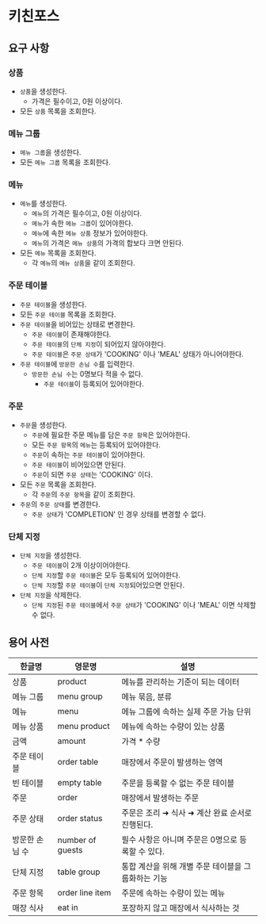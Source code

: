 # 키친포스

## 요구 사항

### 상품

- `상품`을 생성한다.
    - 가격은 필수이고, 0원 이상이다.
- 모든 `상품` 목록을 조회한다.

### 메뉴 그룹

- `메뉴 그룹`을 생성한다.
- 모든 `메뉴 그룹` 목록을 조회한다.

### 메뉴

- `메뉴`를 생성한다.
    - `메뉴`의 가격은 필수이고, 0원 이상이다.
    - `메뉴`가 속한 `메뉴 그룹`이 있어야한다.
    - `메뉴`에 속한 `메뉴 상품` 정보가 있어야한다.
    - `메뉴`의 가격은 `메뉴 상품`의 가격의 합보다 크면 안된다.
- 모든 `메뉴` 목록을 조회한다.
    - 각 `메뉴`의 `메뉴 상품`을 같이 조회한다.

### 주문 테이블

- `주문 테이블`을 생성한다.
- 모든 `주문 테이블` 목록을 조회한다.
- `주문 테이블`을 비어있는 상태로 변경한다.
    - `주문 테이블`이 존재해야한다.
    - `주문 테이블`의 `단체 지정`이 되어있지 않아야한다.
    - `주문 테이블`은 `주문 상태`가 'COOKING' 이나 'MEAL' 상태가 아니어야한다.
- `주문 테이블`에 `방문한 손님 수`를 입력한다.
    - `방문한 손님 수`는 0명보다 적을 수 없다.
        - `주문 테이블`이 등록되어 있어야한다.
  
### 주문

- `주문`을 생성한다.
    - `주문`에 필요한 주문 메뉴를 담은 `주문 항목`은 있어야한다.
    - 모든 `주문 항목`의 `메뉴`는 등록되어 있어야한다.
    - `주문`이 속하는 `주문 테이블`이 있어야한다.
    - `주문 테이블`이 비어있으면 안된다.
    - `주문`이 되면 `주문 상태`는 'COOKING' 이다.
- 모든 `주문` 목록을 조회한다.
    - 각 `주문`의 `주문 항목`을 같이 조회한다.
- `주문`의 `주문 상태`를 변경한다.
    - `주문 상태`가 'COMPLETION' 인 경우 상태를 변경할 수 없다.

### 단체 지정

- `단체 지정`을 생성한다.
    - `주문 테이블`이 2개 이상이어야한다.
    - `단체 지정`할 `주문 테이블`은 모두 등록되어 있어야한다.
    - `단체 지정`할 `주문 테이블`이 `단체 지정`되어있으면 안된다.
- `단체 지정`을 삭제한다.
    - `단체 지정`된 `주문 테이블`에서 `주문 상태`가 'COOKING' 이나 'MEAL' 이면 삭제할 수 없다.

## 용어 사전

| 한글명 | 영문명 | 설명 |
| --- | --- | --- |
| 상품 | product | 메뉴를 관리하는 기준이 되는 데이터 |
| 메뉴 그룹 | menu group | 메뉴 묶음, 분류 |
| 메뉴 | menu | 메뉴 그룹에 속하는 실제 주문 가능 단위 |
| 메뉴 상품 | menu product | 메뉴에 속하는 수량이 있는 상품 |
| 금액 | amount | 가격 * 수량 |
| 주문 테이블 | order table | 매장에서 주문이 발생하는 영역 |
| 빈 테이블 | empty table | 주문을 등록할 수 없는 주문 테이블 |
| 주문 | order | 매장에서 발생하는 주문 |
| 주문 상태 | order status | 주문은 조리 ➜ 식사 ➜ 계산 완료 순서로 진행된다. |
| 방문한 손님 수 | number of guests | 필수 사항은 아니며 주문은 0명으로 등록할 수 있다. |
| 단체 지정 | table group | 통합 계산을 위해 개별 주문 테이블을 그룹화하는 기능 |
| 주문 항목 | order line item | 주문에 속하는 수량이 있는 메뉴 |
| 매장 식사 | eat in | 포장하지 않고 매장에서 식사하는 것 |
